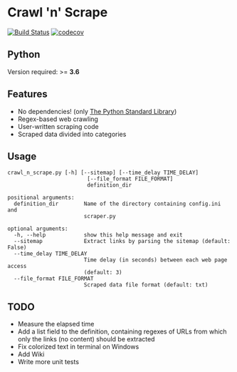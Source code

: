 # Crawl 'n' Scrape
[![Build Status](https://travis-ci.org/bornabesic/crawl-n-scrape.svg?branch=travis-ci)](https://travis-ci.org/bornabesic/crawl-n-scrape)
[![codecov](https://codecov.io/gh/bornabesic/crawl-n-scrape/branch/master/graph/badge.svg)](https://codecov.io/gh/bornabesic/crawl-n-scrape)

## Python

Version required: >= __3.6__

## Features
- No dependencies! (only [The Python Standard Library](https://docs.python.org/3.6/library/index.html))
- Regex-based web crawling
- User-written scraping code
- Scraped data divided into categories

## Usage

```
crawl_n_scrape.py [-h] [--sitemap] [--time_delay TIME_DELAY]
                         [--file_format FILE_FORMAT]
                         definition_dir

positional arguments:
  definition_dir        Name of the directory containing config.ini and
                        scraper.py

optional arguments:
  -h, --help            show this help message and exit
  --sitemap             Extract links by parsing the sitemap (default: False)
  --time_delay TIME_DELAY
                        Time delay (in seconds) between each web page access
                        (default: 3)
  --file_format FILE_FORMAT
                        Scraped data file format (default: txt)
  ```

## TODO

- Measure the elapsed time
- Add a list field to the definition, containing regexes of URLs from which only the links (no content) should be extracted
- Fix colorized text in terminal on Windows
- Add Wiki
- Write more unit tests
